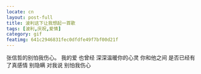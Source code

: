 ```yaml
---
locate: cn
layout: post-full
title: 波利这下让我想起一首歌
tags: [波利,庆祝,爱情]
category: gif
featimg: 641c2946831fec0dfdfe49f7bf00d21f
---
```


张信哲的别怕我伤心。
我的爱 也曾经 深深温暖你的心灵 你和他之间
是否已经有了真感情 别隐瞒 对我说 别怕我伤心